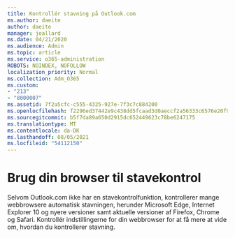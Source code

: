 ```yaml
---
title: Kontrollér stavning på Outlook.com
ms.author: daeite
author: daeite
manager: joallard
ms.date: 04/21/2020
ms.audience: Admin
ms.topic: article
ms.service: o365-administration
ROBOTS: NOINDEX, NOFOLLOW
localization_priority: Normal
ms.collection: Adm_O365
ms.custom:
- "213"
- "8000007"
ms.assetid: 7f2a5cfc-c555-4325-927e-7f3c7c884200
ms.openlocfilehash: f2296ed37442e9c438dd5fcaad3d0aeccf2a56333c6576e20f97889be0478858
ms.sourcegitcommit: b5f7da89a650d2915dc652449623c78be6247175
ms.translationtype: MT
ms.contentlocale: da-DK
ms.lasthandoff: 08/05/2021
ms.locfileid: "54112150"
---
```

# <a name="use-your-browser-to-check-spelling"></a>Brug din browser til stavekontrol

Selvom Outlook.com ikke har en stavekontrolfunktion, kontrollerer mange webbrowsere automatisk stavningen, herunder Microsoft Edge, Internet Explorer 10 og nyere versioner samt aktuelle versioner af Firefox, Chrome og Safari. Kontrollér indstillingerne for din webbrowser for at få mere at vide om, hvordan du kontrollerer stavning.